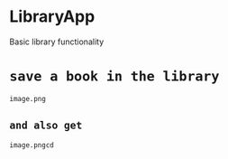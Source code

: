 # LibraryApp
Basic library functionality


# `save a book in the library`

```png
image.png
```

## `and also get`

```png
image.pngcd 
```